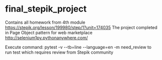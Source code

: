 # final_stepik_project
Contains all homework from 4th module https://stepik.org/lesson/199980/step/1?unit=174035
The project completed in Page Object pattern for web marketplace http://selenium1py.pythonanywhere.com/

Execute command: pytest -v --tb=line --language=en -m need_review
to run test which requires review from Stepik community
